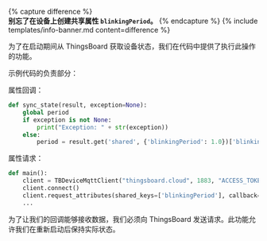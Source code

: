{% capture difference %}
<br>
**别忘了在设备上创建共享属性 `blinkingPeriod`。**
{% endcapture %}
{% include templates/info-banner.md content=difference %}

为了在启动期间从 ThingsBoard 获取设备状态，我们在代码中提供了执行此操作的功能。

示例代码的负责部分：

属性回调：
```python
def sync_state(result, exception=None):
    global period
    if exception is not None:
        print("Exception: " + str(exception))
    else:
        period = result.get('shared', {'blinkingPeriod': 1.0})['blinkingPeriod']
```

属性请求：
```python
def main():
    client = TBDeviceMqttClient("thingsboard.cloud", 1883, "ACCESS_TOKEN")
    client.connect()
    client.request_attributes(shared_keys=['blinkingPeriod'], callback=sync_state)
    ...
```

为了让我们的回调能够接收数据，我们必须向 ThingsBoard 发送请求。此功能允许我们在重新启动后保持实际状态。